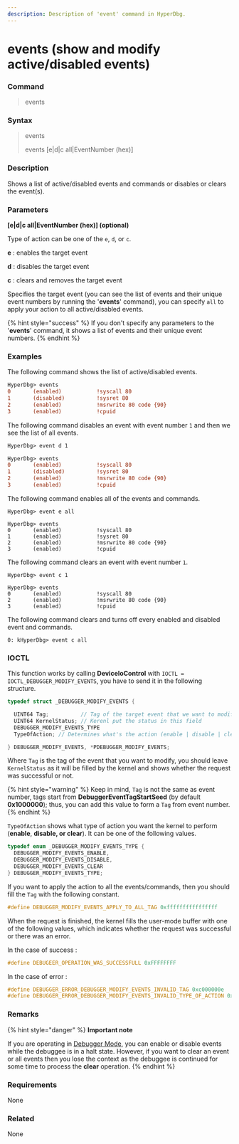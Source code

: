 ```yaml
---
description: Description of 'event' command in HyperDbg.
---
```


# events (show and modify active/disabled events)

### Command

> events

### Syntax

> events
>
> events \[e|d|c all|EventNumber (hex)]

### Description

Shows a list of active/disabled events and commands or disables or clears the event(s).

### Parameters

**\[e|d|c all|EventNumber (hex)] (optional)**

Type of action can be one of the `e`, `d`, or `c`.

**e** : enables the target event

**d** : disables the target event

**c** : clears and removes the target event

Specifies the target event (you can see the list of events and their unique event numbers by running the '**events**' command), you can specify `all` to apply your action to all active/disabled events.

{% hint style="success" %}
If you don't specify any parameters to the '**events**' command, it shows a list of events and their unique event numbers.
{% endhint %}

### Examples

The following command shows the list of active/disabled events.

```diff
HyperDbg> events
0       (enabled)           !syscall 80
1       (disabled)          !sysret 80
2       (enabled)           !msrwrite 80 code {90}
3       (enabled)           !cpuid
```

The following command disables an event with event number `1` and then we see the list of all events.

```diff
HyperDbg> event d 1

HyperDbg> events
0       (enabled)           !syscall 80
1       (disabled)          !sysret 80
2       (enabled)           !msrwrite 80 code {90}
3       (enabled)           !cpuid
```

The following command enables all of the events and commands.

```
HyperDbg> event e all

HyperDbg> events
0       (enabled)           !syscall 80
1       (enabled)           !sysret 80
2       (enabled)           !msrwrite 80 code {90}
3       (enabled)           !cpuid
```

The following command clears an event with event number `1`.

```
HyperDbg> event c 1

HyperDbg> events
0       (enabled)           !syscall 80
2       (enabled)           !msrwrite 80 code {90}
3       (enabled)           !cpuid
```

The following command clears and turns off every enabled and disabled event and commands.

```
0: kHyperDbg> event c all
```

### IOCTL

This function works by calling **DeviceIoControl** with `IOCTL = IOCTL_DEBUGGER_MODIFY_EVENTS`, you have to send it in the following structure.

```c
typedef struct _DEBUGGER_MODIFY_EVENTS {

  UINT64 Tag;          // Tag of the target event that we want to modify
  UINT64 KernelStatus; // Kerenl put the status in this field
  DEBUGGER_MODIFY_EVENTS_TYPE
  TypeOfAction; // Determines what's the action (enable | disable | clear)

} DEBUGGER_MODIFY_EVENTS, *PDEBUGGER_MODIFY_EVENTS;
```

Where `Tag` is the tag of the event that you want to modify, you should leave `KernelStatus` as it will be filled by the kernel and shows whether the request was successful or not.

{% hint style="warning" %}
Keep in mind, `Tag` is not the same as event number, tags start from **DebuggerEventTagStartSeed** (by default **0x1000000**); thus, you can add this value to form a `Tag` from event number.
{% endhint %}

`TypeOfAction` shows what type of action you want the kernel to perform (**enable**, **disable, or clear**). It can be one of the following values.

```c
typedef enum _DEBUGGER_MODIFY_EVENTS_TYPE {
  DEBUGGER_MODIFY_EVENTS_ENABLE,
  DEBUGGER_MODIFY_EVENTS_DISABLE,
  DEBUGGER_MODIFY_EVENTS_CLEAR
} DEBUGGER_MODIFY_EVENTS_TYPE;
```

If you want to apply the action to all the events/commands, then you should fill the `Tag` with the following constant.

```c
#define DEBUGGER_MODIFY_EVENTS_APPLY_TO_ALL_TAG 0xffffffffffffffff
```

When the request is finished, the kernel fills the user-mode buffer with one of the following values, which indicates whether the request was successful or there was an error.

In the case of success :

```c
#define DEBUGEER_OPERATION_WAS_SUCCESSFULL 0xFFFFFFFF
```

In the case of error :

```c
#define DEBUGGER_ERROR_DEBUGGER_MODIFY_EVENTS_INVALID_TAG 0xc000000e
#define DEBUGGER_ERROR_DEBUGGER_MODIFY_EVENTS_INVALID_TYPE_OF_ACTION 0xc000000f
```

### Remarks

{% hint style="danger" %}
**Important note**

If you are operating in [Debugger Mode](https://docs.hyperdbg.org/using-hyperdbg/prerequisites/operation-modes#debugger-mode), you can enable or disable events while the debuggee is in a halt state. However, if you want to clear an event or all events then you lose the context as the debuggee is continued for some time to process the **clear** operation.
{% endhint %}

### Requirements

None

### Related

None
